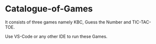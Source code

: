 # Catalogue-of-Games
It consists of three games namely KBC, Guess the Number and TIC-TAC-TOE.

Use VS-Code or any other IDE to run these Games.
